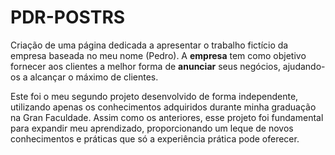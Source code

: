 # PDR-POSTRS
Criação de uma página dedicada a apresentar o trabalho fictício da empresa baseada no meu nome (Pedro). A **empresa** tem como objetivo fornecer aos clientes a melhor forma de **anunciar** seus negócios, ajudando-os a alcançar o máximo de clientes.  

Este foi o meu segundo projeto desenvolvido de forma independente, utilizando apenas os conhecimentos adquiridos durante minha graduação na Gran Faculdade. Assim como os anteriores, esse projeto foi fundamental para expandir meu aprendizado, proporcionando um leque de novos conhecimentos e práticas que só a experiência prática pode oferecer.
